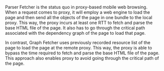 Parser Fetcher is the status quo in proxy-based mobile web browsing. When a request comes to proxy, it will employ a web engine to load the page and then send all the objects of the page in one bundle to the local proxy. This way, the proxy incurs at least one RTT to fetch and parse the base HTML file of the page. It also has to go through the critical path associated with the dependency graph of the page to load that page.

In contrast, Graph Fetcher uses previously recorded resource list of the page to load the page at the remote proxy. This way, the proxy is able to bypass the time required to fetch and parse the base HTML file of the page. This approach also enables proxy to avoid going through the critical path of the page.
